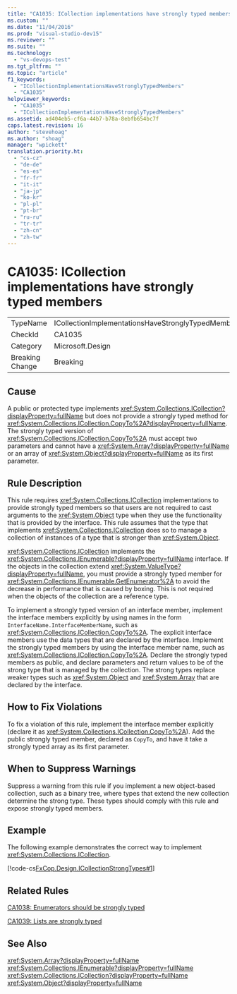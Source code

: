 ```yaml
---
title: "CA1035: ICollection implementations have strongly typed members | Microsoft Docs"
ms.custom: ""
ms.date: "11/04/2016"
ms.prod: "visual-studio-dev15"
ms.reviewer: ""
ms.suite: ""
ms.technology: 
  - "vs-devops-test"
ms.tgt_pltfrm: ""
ms.topic: "article"
f1_keywords: 
  - "ICollectionImplementationsHaveStronglyTypedMembers"
  - "CA1035"
helpviewer_keywords: 
  - "CA1035"
  - "ICollectionImplementationsHaveStronglyTypedMembers"
ms.assetid: ad404eb5-cf6a-44b7-b78a-8ebfb654bc7f
caps.latest.revision: 16
author: "stevehoag"
ms.author: "shoag"
manager: "wpickett"
translation.priority.ht: 
  - "cs-cz"
  - "de-de"
  - "es-es"
  - "fr-fr"
  - "it-it"
  - "ja-jp"
  - "ko-kr"
  - "pl-pl"
  - "pt-br"
  - "ru-ru"
  - "tr-tr"
  - "zh-cn"
  - "zh-tw"
---
```

# CA1035: ICollection implementations have strongly typed members
|||  
|-|-|  
|TypeName|ICollectionImplementationsHaveStronglyTypedMembers|  
|CheckId|CA1035|  
|Category|Microsoft.Design|  
|Breaking Change|Breaking|  
  
## Cause  
 A public or protected type implements <xref:System.Collections.ICollection?displayProperty=fullName> but does not provide a strongly typed method for <xref:System.Collections.ICollection.CopyTo%2A?displayProperty=fullName>. The strongly typed version of <xref:System.Collections.ICollection.CopyTo%2A> must accept two parameters and cannot have a <xref:System.Array?displayProperty=fullName> or an array of <xref:System.Object?displayProperty=fullName> as its first parameter.  
  
## Rule Description  
 This rule requires <xref:System.Collections.ICollection> implementations to provide strongly typed members so that users are not required to cast arguments to the <xref:System.Object> type when they use the functionality that is provided by the interface. This rule assumes that the type that implements <xref:System.Collections.ICollection> does so to manage a collection of instances of a type that is stronger than <xref:System.Object>.  
  
 <xref:System.Collections.ICollection> implements the <xref:System.Collections.IEnumerable?displayProperty=fullName> interface. If the objects in the collection extend <xref:System.ValueType?displayProperty=fullName>, you must provide a strongly typed member for <xref:System.Collections.IEnumerable.GetEnumerator%2A> to avoid the decrease in performance that is caused by boxing. This is not required when the objects of the collection are a reference type.  
  
 To implement a strongly typed version of an interface member, implement the interface members explicitly by using names in the form `InterfaceName.InterfaceMemberName`, such as <xref:System.Collections.ICollection.CopyTo%2A>. The explicit interface members use the data types that are declared by the interface. Implement the strongly typed members by using the interface member name, such as <xref:System.Collections.ICollection.CopyTo%2A>. Declare the strongly typed members as public, and declare parameters and return values to be of the strong type that is managed by the collection. The strong types replace weaker types such as <xref:System.Object> and <xref:System.Array> that are declared by the interface.  
  
## How to Fix Violations  
 To fix a violation of this rule, implement the interface member explicitly (declare it as <xref:System.Collections.ICollection.CopyTo%2A>). Add the public strongly typed member, declared as `CopyTo`, and have it take a strongly typed array as its first parameter.  
  
## When to Suppress Warnings  
 Suppress a warning from this rule if you implement a new object-based collection, such as a binary tree, where types that extend the new collection determine the strong type. These types should comply with this rule and expose strongly typed members.  
  
## Example  
 The following example demonstrates the correct way to implement <xref:System.Collections.ICollection>.  
  
 [!code-cs[FxCop.Design.ICollectionStrongTypes#1](../code-quality/codesnippet/CSharp/ca1035-icollection-implementations-have-strongly-typed-members_1.cs)]  
  
## Related Rules  
 [CA1038: Enumerators should be strongly typed](../code-quality/ca1038-enumerators-should-be-strongly-typed.md)  
  
 [CA1039: Lists are strongly typed](../code-quality/ca1039-lists-are-strongly-typed.md)  
  
## See Also  
 <xref:System.Array?displayProperty=fullName>   
 <xref:System.Collections.IEnumerable?displayProperty=fullName>   
 <xref:System.Collections.ICollection?displayProperty=fullName>   
 <xref:System.Object?displayProperty=fullName>